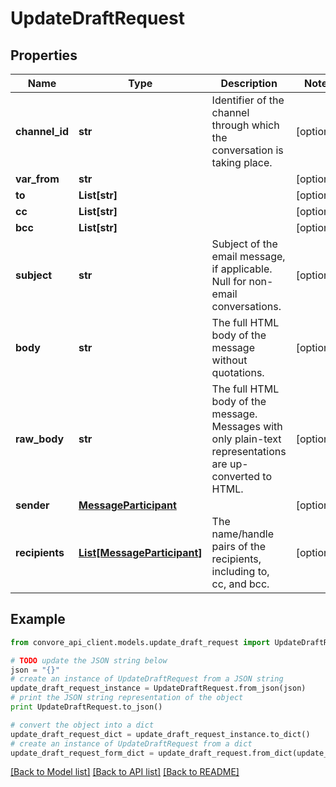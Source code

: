 # UpdateDraftRequest


## Properties

Name | Type | Description | Notes
------------ | ------------- | ------------- | -------------
**channel_id** | **str** | Identifier of the channel through which the conversation is taking place. | [optional] 
**var_from** | **str** |  | [optional] 
**to** | **List[str]** |  | [optional] 
**cc** | **List[str]** |  | [optional] 
**bcc** | **List[str]** |  | [optional] 
**subject** | **str** | Subject of the email message, if applicable. Null for non-email conversations. | [optional] 
**body** | **str** | The full HTML body of the message without quotations. | [optional] 
**raw_body** | **str** | The full HTML body of the message. Messages with only plain-text representations are up-converted to HTML. | [optional] 
**sender** | [**MessageParticipant**](MessageParticipant.md) |  | [optional] 
**recipients** | [**List[MessageParticipant]**](MessageParticipant.md) | The name/handle pairs of the recipients, including to, cc, and bcc. | [optional] 

## Example

```python
from convore_api_client.models.update_draft_request import UpdateDraftRequest

# TODO update the JSON string below
json = "{}"
# create an instance of UpdateDraftRequest from a JSON string
update_draft_request_instance = UpdateDraftRequest.from_json(json)
# print the JSON string representation of the object
print UpdateDraftRequest.to_json()

# convert the object into a dict
update_draft_request_dict = update_draft_request_instance.to_dict()
# create an instance of UpdateDraftRequest from a dict
update_draft_request_form_dict = update_draft_request.from_dict(update_draft_request_dict)
```
[[Back to Model list]](../README.md#documentation-for-models) [[Back to API list]](../README.md#documentation-for-api-endpoints) [[Back to README]](../README.md)


